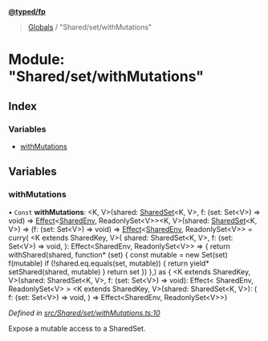 **[@typed/fp](../README.md)**

> [Globals](../globals.md) / "Shared/set/withMutations"

# Module: "Shared/set/withMutations"

## Index

### Variables

* [withMutations](_shared_set_withmutations_.md#withmutations)

## Variables

### withMutations

• `Const` **withMutations**: \<K, V>(shared: [SharedSet](../interfaces/_shared_set_sharedset_.sharedset.md)\<K, V>, f: (set: Set\<V>) => void) => [Effect](_effect_effect_.effect.md)\<[SharedEnv](../interfaces/_shared_core_services_sharedenv_.sharedenv.md), ReadonlySet\<V>>\<K, V>(shared: [SharedSet](../interfaces/_shared_set_sharedset_.sharedset.md)\<K, V>) => (f: (set: Set\<V>) => void) => [Effect](_effect_effect_.effect.md)\<[SharedEnv](../interfaces/_shared_core_services_sharedenv_.sharedenv.md), ReadonlySet\<V>> = curry( \<K extends SharedKey, V>( shared: SharedSet\<K, V>, f: (set: Set\<V>) => void, ): Effect\<SharedEnv, ReadonlySet\<V>> => { return withShared(shared, function* (set) { const mutable = new Set(set) f(mutable) if (!shared.eq.equals(set, mutable)) { return yield* setShared(shared, mutable) } return set }) },) as { \<K extends SharedKey, V>(shared: SharedSet\<K, V>, f: (set: Set\<V>) => void): Effect\< SharedEnv, ReadonlySet\<V> > \<K extends SharedKey, V>(shared: SharedSet\<K, V>): ( f: (set: Set\<V>) => void, ) => Effect\<SharedEnv, ReadonlySet\<V>>}

*Defined in [src/Shared/set/withMutations.ts:10](https://github.com/TylorS/typed-fp/blob/559f273/src/Shared/set/withMutations.ts#L10)*

Expose a mutable access to a SharedSet.
